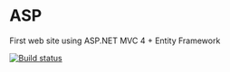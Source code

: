 # ASP
First web site using ASP.NET MVC 4 + Entity Framework 

[![Build status](https://ci.appveyor.com/api/projects/status/8425m0vu7m2nlxl4?svg=true)](https://ci.appveyor.com/project/AlexS98/asp)
